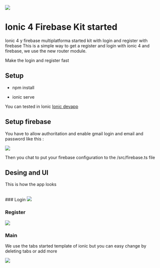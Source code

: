 <img src="https://github.com/davidbarrero38/Ionic-4-firebase/blob/master/src/assets/icon/ionic_firebase-logo.png?raw=true">

# Ionic 4 Firebase Kit started

Ionic 4 y firebase multiplatforma started kit with login and register with firebase
This is a simple way to get a register and login with ionic 4 and firebase, we use the new router module.

Make the login and register fast 

## Setup 


* npm install 

* ionic serve 

You can tested in Ionic <a href="https://ionicframework.com/docs/appflow/devapp/">Ionic devapp</a>


## Setup firebase 

You have to allow authoritation and enable gmail login and email and password like this :

<img src="https://github.com/davidbarrero38/Ionic-4-firebase/blob/master/src/assets/Captura%20de%20pantalla%202019-01-25%20a%20las%200.27.48.png?raw=true">

Then you chat to put your firebase configuration to the /src/firebase.ts file 

## Desing and UI 

This is how the app looks 

<br>
### Login

<img src="https://github.com/davidbarrero38/Ionic-4-firebase/blob/master/src/assets/Captura%20de%20pantalla%202019-01-25%20a%20las%200.34.12.png?raw=true">

<br>

### Register 

<img src="https://github.com/davidbarrero38/Ionic-4-firebase/blob/master/src/assets/Captura%20de%20pantalla%202019-01-25%20a%20las%200.34.18.png?raw=true">

### Main 

We use the tabs started template of ionic but you can easy change by deleting tabs or add more

<img src="https://github.com/davidbarrero38/Ionic-4-firebase/blob/master/src/assets/Captura%20de%20pantalla%202019-01-25%20a%20las%200.37.22.png?raw=true">






